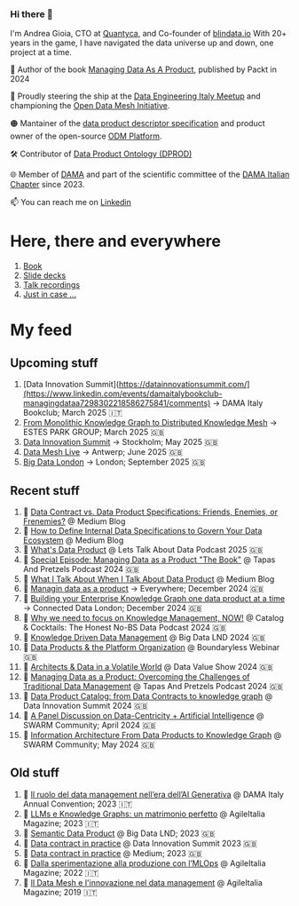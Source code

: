 ### Hi there 👋

I'm Andrea Gioia, CTO at [Quantyca](https://www.quantyca.it/), and Co-founder of [blindata.io](https://blindata.io/)
With 20+ years in the game, I have navigated the data universe up and down, one project at a time. 

📙 Author of the book [Managing Data As A Product](https://a.co/d/452Qkih),  published by Packt in 2024

🚀 Proudly steering the ship at the [Data Engineering Italy Meetup](https://www.meetup.com/it-IT/data-engineering-italy/) and championing the [Open Data Mesh Initiative](https://initiative.opendatamesh.org/). 

🟠 Mantainer of the [data product descriptor specification](https://dpds.opendatamesh.org/) and product owner of the open-source [ODM Platform](https://github.com/opendatamesh-initiative/odm-platform).

🛠️ Contributor of [Data Product Ontology (DPROD)](https://ekgf.github.io/dprod/)

🌐 Member of [DAMA](https://www.dama.org/cpages/home) and part of the scientific committee of the [DAMA Italian Chapter](https://dama-italy.org/) since 2023.

📫 You can reach me on [Linkedin](https://www.linkedin.com/in/andreagioia/)

# Here, there and everywhere
1. [Book](https://a.co/d/31c7Odt)
2. [Slide decks](https://speakerdeck.com/angioia)
3. [Talk recordings](https://www.youtube.com/watch?v=CKqSNn-7wiw&list=PL-JWvH0Ma-AgLPeixBN6ZHOM94AoYr_pt)
4. [Just in case ...](https://buymeacoffee.com/thedatajoy)

# My feed

## Upcoming stuff
1. [Data Innovation Summit](https://datainnovationsummit.com/](https://www.linkedin.com/events/damaitalybookclub-managingdataa7298302218586275841/comments) -> DAMA Italy Bookclub; March 2025  🇮🇹
1. [From Monolithic Knowledge Graph to Distributed Knowledge Mesh](https://www.linkedin.com/events/frommonolithicknowledgegraphtod7298461264396144642/comments) -> ESTES PARK GROUP; March 2025 🇬🇧
1. [Data Innovation Summit](https://datainnovationsummit.com/) -> Stockholm; May 2025 🇬🇧
1. [Data Mesh Live](https://2025.datameshlive.com/) -> Antwerp; June 2025 🇬🇧
1. [Big Data London](https://www.bigdataldn.com/) -> London; September 2025 🇬🇧


## Recent stuff
1. 📝 [Data Contract vs. Data Product Specifications: Friends, Enemies, or Frenemies?](https://medium.com/@andrea_gioia/data-contract-vs-data-product-specifications-8ffa3cc16725) @ Medium Blog
1. 📝 [How to Define Internal Data Specifications to Govern Your Data Ecosystem](https://medium.com/@andrea_gioia/how-to-define-internal-data-specifications-to-govern-your-data-ecosystem-9d59b3473dfe) @ Medium Blog
1. 🎥 [What's Data Product](https://youtu.be/_12MjtLCJnQ?si=42Y93qfhOTLyC01e) @ Lets Talk About Data‬ Podcast 2025 🇬🇧 
1. 🎥 [Special Episode: Managing Data as a Product "The Book"](https://www.youtube.com/watch?v=QCE6DUWnGZ4) @ Tapas And Pretzels Podcast 2024 🇬🇧
1. 📝 [What I Talk About When I Talk About Data Product](https://medium.com/p/19faa223f91b) @ Medium Blog
1. 📙 [Managin data as a product](https://github.com/PacktPublishing/Managing-Data-as-a-Product/tree/main) -> Everywhere; December 2024 🇬🇧
1. 📝 [Building your Enterprise Knowledge Graph one data product at a time](https://speakerdeck.com/angioia/building-your-enterprise-knowledge-graph-one-data-product-at-a-time) -> Connected Data London; December 2024 🇬🇧
1. 🎥 [Why we need to focus on Knowledge Management, NOW!](https://www.youtube.com/watch?v=MytpBc5EAsE)  @ Catalog & Cocktails: The Honest No-BS Data Podcast 2024 🇬🇧
1. 🎥 [Knowledge Driven Data Management](https://www.youtube.com/watch?v=ethMBybkkCI)  @ Big Data LND 2024 🇬🇧
1. 🎥 [Data Products & the Platform Organization](https://www.linkedin.com/feed/update/urn:li:activity:7232370974078234625/) @ Boundaryless Webinar 🇬🇧
1. 🎥 [Architects & Data in a Volatile World](https://www.youtube.com/watch?v=35GAreCLkeM&t=2s) @ Data Value Show 2024 🇬🇧
1. 🎥 [Managing Data as a Product: Overcoming the Challenges of Traditional Data Management](https://www.youtube.com/watch?v=pC8fPaKdm3M) @ Tapas And Pretzels Podcast 2024 🇬🇧
1. 🎥 [Data Product Catalog: from Data Contracts to knowledge graph](https://www.youtube.com/watch?v=1fsD2JpEQqg&feature=youtu.be)  @ Data Innovation Summit 2024 🇬🇧
1. 🎥 [A Panel Discussion on Data-Centricity + Artificial Intelligence](https://www.youtube.com/watch?v=epuclRDokQM) @  SWARM Community; April 2024 🇬🇧
1. 🎥 [Information Architecture From Data Products to Knowledge Graph](https://youtu.be/Oe0mjHM2Ghw?si=9ZrA7qEvzTX8P2iA) @  SWARM Community; May 2024 🇬🇧

## Old stuff
1. 🎥 [Il ruolo del data management nell’era dell’AI Generativa](https://dama-italy.org/diac-2023/) @ DAMA Italy Annual Convention; 2023 🇮🇹
1. 📝 [LLMs e Knowledge Graphs: un matrimonio perfetto](https://online.pubhtml5.com/vbdo/kkbl/#p=25) @ AgileItalia Magazine; 2023 🇮🇹
1. 🎥 [Semantic Data Product](https://www.youtube.com/watch?v=ap8pWiRBvJQ) @ Big Data LND; 2023 🇬🇧
1. 🎥 [Data contract in practice](https://www.youtube.com/watch?v=CKqSNn-7wiw) @ Data Innovation Summit 2023 🇬🇧
1. 📝 [Data contract in practice](https://medium.com/better-programming/data-contracts-in-practice-93e58d324f34) @ Medium; 2023 🇬🇧
1. 📝 [Dalla sperimentazione alla produzione con l’MLOps](https://online.pubhtml5.com/vbdo/avys/#p=38) @ AgileItalia Magazine; 2022 🇮🇹
1. 📝 [Il Data Mesh e l'innovazione nel data management](https://online.pubhtml5.com/vbdo/kslm/#p=34) @ AgileItalia Magazine; 2019 🇮🇹


